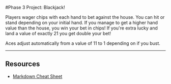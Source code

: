 #Phase 3 Project: Blackjack!

Players wager chips with each hand to bet against the house.
You can hit or stand depending on your initial hand.
If you manage to get a higher hand value than the house, you win your bet in chips!
If you're extra lucky and land a value of exactly 21 you get double your bet!

Aces adjust automatically from a value of 11 to 1 depending on if you bust.

---

## Resources

- [Markdown Cheat Sheet](https://www.markdownguide.org/cheat-sheet/)
